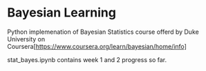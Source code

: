 # Bayesian Learning

Python implemenation of Bayesian Statistics course offerd by Duke University on Coursera[https://www.coursera.org/learn/bayesian/home/info]

stat_bayes.ipynb contains week 1 and 2 progress so far.
